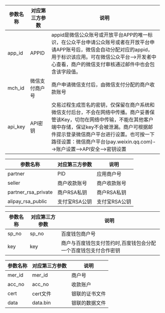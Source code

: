 
参数名称 | 对应第三方参数 |说明
------------ |  ------------ | ------------
app_id | APPID |appid是微信公众账号或开放平台APP的唯一标识，在公众平台申请公众账号或者在开放平台申请APP账号后，微信会自动分配对应的appid，用于标识该应用。可在微信公众平台-->开发者中心查看，商户的微信支付审核通过邮件中也会包含该字段值。
mch_id | 微信支付商户号 |商户申请微信支付后，由微信支付分配的商户收款账号
api_key| API密钥 | 交易过程生成签名的密钥，仅保留在商户系统和微信支付后台，不会在网络中传播。商户妥善保管该Key，切勿在网络中传输，不能在其他客户端中存储，保证key不会被泄漏。商户可根据邮件提示登录微信商户平台进行设置。也可按一下路径设置：微信商户平台(pay.weixin.qq.com)-->账户设置-->API安全-->密钥设置

参数名称 | 对应第三方参数 | 说明
------------ | -------------  | ------------
partner |  PID | 应用商户号
seller | 商户收款账号 | 商户收款账号
partner_rsa_private | 商户RSA私钥 | 商户RSA私钥
alipay_rsa_public | 支付宝RSA公钥| 支付宝RSA公钥

参数名称 | 对应第三方参数 | 说明
------------ | ------------- | ------------
sp_no| sp_no  | 百度钱包商户号
key | key | 商户与百度钱包支付签约时,百度钱包会分配一个百度钱包支付合作密钥

参数名称 | 对应第三方参数 | 说明
------------ | ------------- | ------------
mer_id|  mer_id | 商户号
acc_no | acc_no | 收款账户
cert | cert文件 | 银联的证书文件
data | data.bin | 银联的数据文件